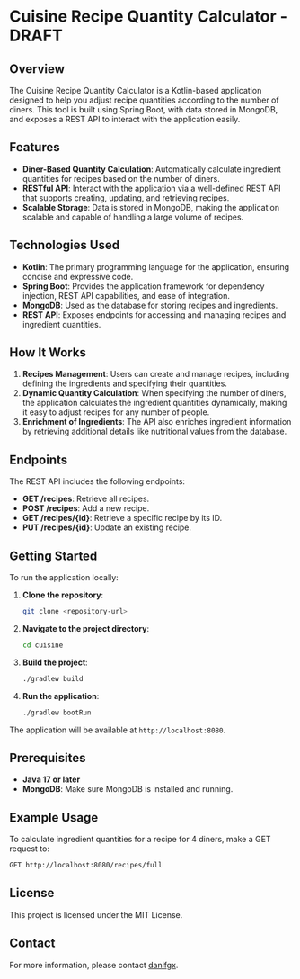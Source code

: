 # Cuisine Recipe Quantity Calculator - DRAFT

## Overview
The Cuisine Recipe Quantity Calculator is a Kotlin-based application designed to help you adjust recipe quantities according to the number of diners. This tool is built using Spring Boot, with data stored in MongoDB, and exposes a REST API to interact with the application easily.

## Features
- **Diner-Based Quantity Calculation**: Automatically calculate ingredient quantities for recipes based on the number of diners.
- **RESTful API**: Interact with the application via a well-defined REST API that supports creating, updating, and retrieving recipes.
- **Scalable Storage**: Data is stored in MongoDB, making the application scalable and capable of handling a large volume of recipes.

## Technologies Used
- **Kotlin**: The primary programming language for the application, ensuring concise and expressive code.
- **Spring Boot**: Provides the application framework for dependency injection, REST API capabilities, and ease of integration.
- **MongoDB**: Used as the database for storing recipes and ingredients.
- **REST API**: Exposes endpoints for accessing and managing recipes and ingredient quantities.

## How It Works
1. **Recipes Management**: Users can create and manage recipes, including defining the ingredients and specifying their quantities.
2. **Dynamic Quantity Calculation**: When specifying the number of diners, the application calculates the ingredient quantities dynamically, making it easy to adjust recipes for any number of people.
3. **Enrichment of Ingredients**: The API also enriches ingredient information by retrieving additional details like nutritional values from the database.

## Endpoints
The REST API includes the following endpoints:
- **GET /recipes**: Retrieve all recipes.
- **POST /recipes**: Add a new recipe.
- **GET /recipes/{id}**: Retrieve a specific recipe by its ID.
- **PUT /recipes/{id}**: Update an existing recipe.

## Getting Started
To run the application locally:
1. **Clone the repository**:
   ```sh
   git clone <repository-url>
   ```
2. **Navigate to the project directory**:
   ```sh
   cd cuisine
   ```
3. **Build the project**:
   ```sh
   ./gradlew build
   ```
4. **Run the application**:
   ```sh
   ./gradlew bootRun
   ```

The application will be available at `http://localhost:8080`.

## Prerequisites
- **Java 17 or later**
- **MongoDB**: Make sure MongoDB is installed and running.

## Example Usage
To calculate ingredient quantities for a recipe for 4 diners, make a GET request to:
```sh
GET http://localhost:8080/recipes/full
```

## License
This project is licensed under the MIT License.

## Contact
For more information, please contact [danifgx](https://www.linkedin.com/in/danifgx/).
